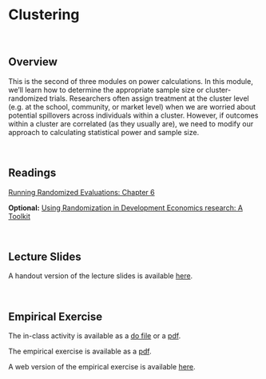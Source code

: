 # Clustering

<br>

## Overview  

This is the second of three modules on power calculations. In this module, we’ll learn how to determine the appropriate sample size 
or cluster-randomized trials. Researchers often assign treatment at the cluster level (e.g. at the school, community, or market level) 
when we are worried about potential spillovers across individuals within a cluster. However, if outcomes within a cluster are correlated 
(as they usually are), we need to modify our approach to calculating statistical power and sample size.

<br>

## Readings

[Running Randomized Evaluations: Chapter 6](https://www.jstor.org/stable/j.ctt4cgd52.10)

**Optional:**  [Using Randomization in Development Economics research:  A Toolkit](https://www.nber.org/papers/t0333)

<br>

## Lecture Slides

A handout version of the lecture slides is available [here](ECON523-L11-clustering-handout-2UP.pdf). 

<br>

## Empirical Exercise

The in-class activity is available as a [do file](https://github.com/pjakiela/ECON523/tree/gh-pages/exercises/ECON523-E11-in-class.do) or a [pdf](https://github.com/pjakiela/ECON523/tree/gh-pages/exercises/ECON523-E11-in-class.pdf).

The empirical exercise is available as a [pdf](https://github.com/pjakiela/ECON523/tree/gh-pages/exercises/ECON523-E11-questions.pdf).

A web version of the empirical exercise is available [here](https://pjakiela.github.io/ECON523/exercises/E11-power.html).
